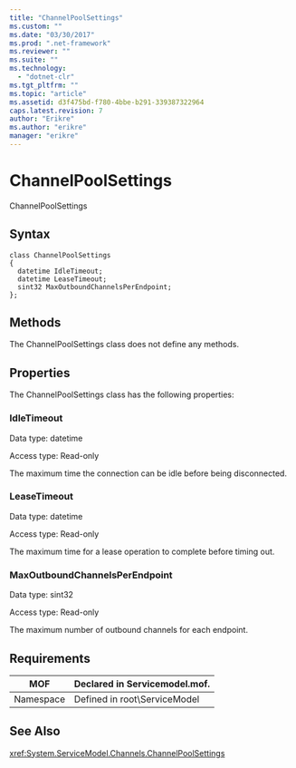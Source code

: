 ```yaml
---
title: "ChannelPoolSettings"
ms.custom: ""
ms.date: "03/30/2017"
ms.prod: ".net-framework"
ms.reviewer: ""
ms.suite: ""
ms.technology: 
  - "dotnet-clr"
ms.tgt_pltfrm: ""
ms.topic: "article"
ms.assetid: d3f475bd-f780-4bbe-b291-339387322964
caps.latest.revision: 7
author: "Erikre"
ms.author: "erikre"
manager: "erikre"
---
```

# ChannelPoolSettings
ChannelPoolSettings  
  
## Syntax  
  
```  
class ChannelPoolSettings  
{  
  datetime IdleTimeout;  
  datetime LeaseTimeout;  
  sint32 MaxOutboundChannelsPerEndpoint;  
};  
```  
  
## Methods  
 The ChannelPoolSettings class does not define any methods.  
  
## Properties  
 The ChannelPoolSettings class has the following properties:  
  
### IdleTimeout  
 Data type: datetime  
  
 Access type: Read-only  
  
 The maximum time the connection can be idle before being disconnected.  
  
### LeaseTimeout  
 Data type: datetime  
  
 Access type: Read-only  
  
 The maximum time for a lease operation to complete before timing out.  
  
### MaxOutboundChannelsPerEndpoint  
 Data type: sint32  
  
 Access type: Read-only  
  
 The maximum number of outbound channels for each endpoint.  
  
## Requirements  
  
|MOF|Declared in Servicemodel.mof.|  
|---------|-----------------------------------|  
|Namespace|Defined in root\ServiceModel|  
  
## See Also  
 <xref:System.ServiceModel.Channels.ChannelPoolSettings>
